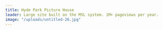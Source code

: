 ```yaml
---
title: Hyde Park Picture House
leader: Large site built on the MSL system. 1M+ pageviews per year.
image: "/uploads/untitled-26.jpg"
---
```



